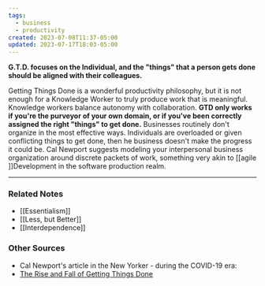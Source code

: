 ```yaml
---
tags:
  - business
  - productivity
created: 2023-07-08T11:37-05:00
updated: 2023-07-17T18:03-05:00
---
```

**G.T.D. focuses on the Individual, and the "things" that a person gets done should be aligned with their colleagues.**

Getting Things Done is a wonderful productivity philosophy, but it is not enough for a Knowledge Worker to truly produce work that is meaningful. Knowledge workers balance autonomy with collaboration. **GTD only works if you're the purveyor of your own domain, or if you've been correctly assigned the right "things" to get done.** Businesses routinely don't organize in the most effective ways. Individuals are overloaded or given conflicting things to get done, then he business doesn't make the progress it could be. Cal Newport suggests modeling your interpersonal business organization around discrete packets of work, something very akin to [[agile ]]Development in the software production realm. 

---

### Related Notes
- [[Essentialism]] 
- [[Less, but Better]] 
- [[Interdependence]]

### Other Sources
- Cal Newport's article in the New Yorker - during the COVID-19 era:
- [The Rise and Fall of Getting Things Done](https://www.newyorker.com/tech/annals-of-technology/the-rise-and-fall-of-getting-things-done)